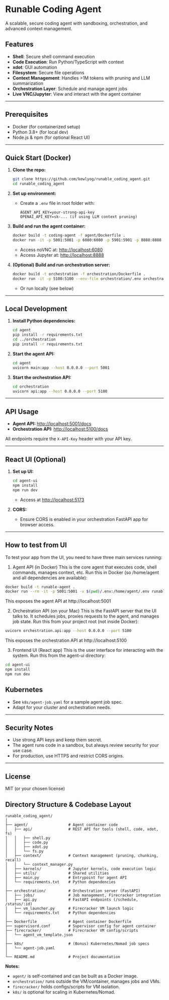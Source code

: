 # Runable Coding Agent

A scalable, secure coding agent with sandboxing, orchestration, and advanced context management.

## Features
- **Shell**: Secure shell command execution
- **Code Execution**: Run Python/TypeScript with context
- **xdot**: GUI automation
- **Filesystem**: Secure file operations
- **Context Management**: Handles >1M tokens with pruning and LLM summarization
- **Orchestration Layer**: Schedule and manage agent jobs
- **Live VNC/Jupyter**: View and interact with the agent container

---

## Prerequisites
- Docker (for containerized setup)
- Python 3.8+ (for local dev)
- Node.js & npm (for optional React UI)

---

## Quick Start (Docker)

1. **Clone the repo:**
   ```sh
   git clone https://github.com/kewlyog/runable_coding_agent.git
   cd runable_coding_agent
   ```

2. **Set up environment:**
   - Create a `.env` file in root folder with:
     ```
     AGENT_API_KEY=your-strong-api-key
     OPENAI_API_KEY=sk-... (if using LLM context pruning)
     ```

3. **Build and run the agent container:**
   ```sh
   docker build -t coding-agent -f agent/Dockerfile .
   docker run -it -p 5001:5001 -p 6080:6080 -p 5901:5901 -p 8888:8888 --env-file agent/.env coding-agent
   ```
   - Access noVNC at: [http://localhost:6080](http://localhost:6080)
   - Access Jupyter at: [http://localhost:8888](http://localhost:8888)

4. **(Optional) Build and run orchestration server:**
   ```sh
   docker build -t orchestration -f orchestration/Dockerfile .
   docker run -it -p 5100:5100 --env-file orchestration/.env orchestration
   ```
   - Or run locally (see below)

---

## Local Development

1. **Install Python dependencies:**
   ```sh
   cd agent
   pip install -r requirements.txt
   cd ../orchestration
   pip install -r requirements.txt
   ```

2. **Start the agent API:**
   ```sh
   cd agent
   uvicorn main:app --host 0.0.0.0 --port 5001
   ```

3. **Start the orchestration API:**
   ```sh
   cd orchestration
   uvicorn api:app --host 0.0.0.0 --port 5100
   ```

---

## API Usage

- **Agent API:** [http://localhost:5001/docs](http://localhost:5001/docs)
- **Orchestration API:** [http://localhost:5100/docs](http://localhost:5100/docs)

All endpoints require the `X-API-Key` header with your API key.

---

## React UI (Optional)

1. **Set up UI:**
   ```sh
   cd agent-ui
   npm install
   npm run dev
   ```
   - Access at [http://localhost:5173](http://localhost:5173)

2. **CORS:**
   - Ensure CORS is enabled in your orchestration FastAPI app for browser access.

---

## How to test from UI

   To test your app from the UI, you need to have three main services running:

   1. Agent API (in Docker)
   This is the core agent that executes code, shell commands, manages context, etc.
   Run this in Docker (so /home/agent and all dependencies are available):
   ```sh
   docker build -t runable-agent .
   docker run --rm -it -p 5001:5001 -v $(pwd)/.env:/home/agent/.env runable-agent
   ```
   This exposes the agent API at http://localhost:5001

   2. Orchestration API (on your Mac)
   This is the FastAPI server that the UI talks to. It schedules jobs, proxies requests to the agent, and manages job state.
   Run this from your project root (not inside Docker):
   ```sh
   uvicorn orchestration.api:app --host 0.0.0.0 --port 5100
   ```
   This exposes the orchestration API at http://localhost:5100

   3. Frontend UI (React app)
   This is the user interface for interacting with the system.
   Run this from the agent-ui directory:
   ```sh
   cd agent-ui
   npm install
   npm run dev
   ```

## Kubernetes

- See `k8s/agent-job.yaml` for a sample agent job spec.
- Adapt for your cluster and orchestration needs.

---

## Security Notes
- Use strong API keys and keep them secret.
- The agent runs code in a sandbox, but always review security for your use case.
- For production, use HTTPS and restrict CORS origins.

---

## License
MIT (or your chosen license)

## Directory Structure & Codebase Layout

```
runable_coding_agent/
│
├── agent/                  # Agent container code
│   ├── api/                # REST API for tools (shell, code, xdot, fs)
│   │   ├── shell.py
│   │   ├── code.py
│   │   ├── xdot.py
│   │   └── fs.py
│   ├── context/            # Context management (pruning, chunking, recall)
│   │   └── context_manager.py
│   ├── kernels/            # Jupyter kernels, code execution logic
│   ├── utils/              # Shared utilities
│   ├── main.py             # Entrypoint for agent API
│   └── requirements.txt    # Python dependencies
│
├── orchestration/          # Orchestration server (FastAPI)
│   ├── jobs/               # Job management, Firecracker integration
│   ├── api.py              # FastAPI endpoints (/schedule, /status/:id)
│   ├── vm_launcher.py      # Firecracker VM launch logic
│   └── requirements.txt    # Python dependencies
│
├── Dockerfile              # Agent container Dockerfile
├── supervisord.conf        # Supervisor config for agent container
├── firecracker/            # Firecracker VM config/scripts
│   └── agent_vm_template.json
│
├── k8s/                    # (Bonus) Kubernetes/Nomad job specs
│   └── agent-job.yaml
│
└── README.md               # Project documentation
```

**Notes:**
- `agent/` is self-contained and can be built as a Docker image.
- `orchestration/` runs outside the VM/container, manages jobs and VMs.
- `firecracker/` holds configs/scripts for VM isolation.
- `k8s/` is optional for scaling in Kubernetes/Nomad. 